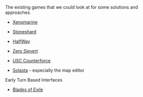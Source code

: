 The existing games that we could look at for some solutions and approaches.

- [Xenomarine](https://store.steampowered.com/app/676830/Xenomarine/)
- [Stoneshard](https://store.steampowered.com/app/869760/Stoneshard_Prologue/)
- [HalfWay](https://store.steampowered.com/app/253150/Halfway/)
- [Zero Sievert](https://store.steampowered.com/app/1782120/ZERO_Sievert/)
- [USC Counterforce](https://store.steampowered.com/app/1574870/USC_Counterforce/)

- [Solasta](https://store.steampowered.com/app/1096530/Solasta_Crown_of_the_Magister/) - especially the map editor

Early Turn Based Interfaces

- [Blades of Exile](https://en.wikipedia.org/wiki/Tile-based_video_game#/media/File:BOEcombat1.png)
